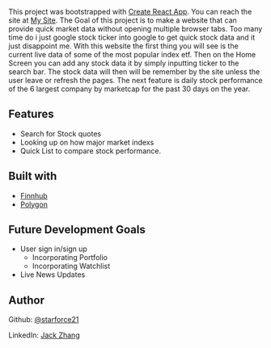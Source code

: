 This project was bootstrapped with [Create React App](https://github.com/facebook/create-react-app).
You can reach the site at [My Site](https://starforce21.github.io/Mod2/).
The Goal of this project is to make a website that can provide quick market data without opening multiple
browser tabs. Too many time do i just google stock ticker into google to get quick stock data and it just disappoint me.
With this website the first thing you will see is the current live data of some of the most popular index etf.
Then on the Home Screen you can add any stock data it by simply inputting ticker to the search bar.
The stock data will then will be remember by the site unless the user leave or refresh the pages.
The next feature is daily stock performance of the 6 largest company by marketcap for the past 30 days on the year.
## Features
- Search for Stock quotes
- Looking up on how major market indexs
- Quick List to compare stock performance.
## Built with
- [Finnhub](https://finnhub.io/)
- [Polygon](https://polygon.io/)
## Future Development Goals
- User sign in/sign up
  - Incorporating Portfolio
  - Incorporating Watchlist
- Live News Updates


## Author
Github: [@starforce21](https://github.com/starforce21)

LinkedIn: [Jack Zhang](www.linkedin.com/in/jack-zhang-5221a2230)
